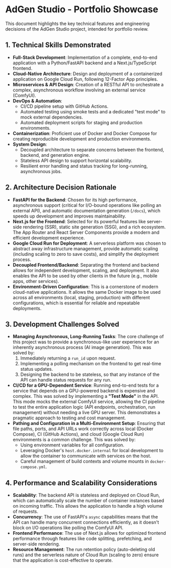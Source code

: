 # AdGen Studio - Portfolio Showcase

This document highlights the key technical features and engineering decisions of the AdGen Studio project, intended for portfolio review.

## 1. Technical Skills Demonstrated

*   **Full-Stack Development**: Implementation of a complete, end-to-end application with a Python/FastAPI backend and a Next.js/TypeScript frontend.
*   **Cloud-Native Architecture**: Design and deployment of a containerized application on Google Cloud Run, following 12-Factor App principles.
*   **Microservices & API Design**: Creation of a RESTful API to orchestrate a complex, asynchronous workflow involving an external service (ComfyUI).
*   **DevOps & Automation**:
    *   CI/CD pipeline setup with GitHub Actions.
    *   Automated testing using smoke tests and a dedicated "test mode" to mock external dependencies.
    *   Automated deployment scripts for staging and production environments.
*   **Containerization**: Proficient use of Docker and Docker Compose for creating reproducible development and production environments.
*   **System Design**:
    *   Decoupled architecture to separate concerns between the frontend, backend, and generation engine.
    *   Stateless API design to support horizontal scalability.
    *   Resilient error handling and status tracking for long-running, asynchronous jobs.

## 2. Architecture Decision Rationale

*   **FastAPI for the Backend**: Chosen for its high performance, asynchronous support (critical for I/O-bound operations like polling an external API), and automatic documentation generation (`/docs`), which speeds up development and improves maintainability.
*   **Next.js for the Frontend**: Selected for its powerful features like server-side rendering (SSR), static site generation (SSG), and a rich ecosystem. The App Router and React Server Components provide a modern and efficient development experience.
*   **Google Cloud Run for Deployment**: A serverless platform was chosen to abstract away infrastructure management, provide automatic scaling (including scaling to zero to save costs), and simplify the deployment process.
*   **Decoupled Frontend/Backend**: Separating the frontend and backend allows for independent development, scaling, and deployment. It also enables the API to be used by other clients in the future (e.g., mobile apps, other services).
*   **Environment-Driven Configuration**: This is a cornerstone of modern cloud-native applications. It allows the same Docker image to be used across all environments (local, staging, production) with different configurations, which is essential for reliable and repeatable deployments.

## 3. Development Challenges Solved

*   **Managing Asynchronous, Long-Running Tasks**: The core challenge of this project was to provide a synchronous-like user experience for an inherently asynchronous process (AI image generation). This was solved by:
    1.  Immediately returning a `run_id` upon request.
    2.  Implementing a polling mechanism on the frontend to get real-time status updates.
    3.  Designing the backend to be stateless, so that any instance of the API can handle status requests for any run.
*   **CI/CD for a GPU-Dependent Service**: Running end-to-end tests for a service that depends on a GPU-powered backend is expensive and complex. This was solved by implementing a **"Test Mode"** in the API. This mode mocks the external ComfyUI service, allowing the CI pipeline to test the entire application logic (API endpoints, orchestration, run management) without needing a live GPU server. This demonstrates a pragmatic approach to testing and cost management.
*   **Pathing and Configuration in a Multi-Environment Setup**: Ensuring that file paths, ports, and API URLs work correctly across local (Docker Compose), CI (GitHub Actions), and cloud (Google Cloud Run) environments is a common challenge. This was solved by:
    *   Using environment variables for all configuration.
    *   Leveraging Docker's `host.docker.internal` for local development to allow the container to communicate with services on the host.
    *   Careful management of build contexts and volume mounts in `docker-compose.yml`.

## 4. Performance and Scalability Considerations

*   **Scalability**: The backend API is stateless and deployed on Cloud Run, which can automatically scale the number of container instances based on incoming traffic. This allows the application to handle a high volume of requests.
*   **Concurrency**: The use of FastAPI's `async` capabilities means that the API can handle many concurrent connections efficiently, as it doesn't block on I/O operations like polling the ComfyUI API.
*   **Frontend Performance**: The use of Next.js allows for optimized frontend performance through features like code splitting, prefetching, and server-side rendering.
*   **Resource Management**: The run retention policy (auto-deleting old runs) and the serverless nature of Cloud Run (scaling to zero) ensure that the application is cost-effective to operate.
